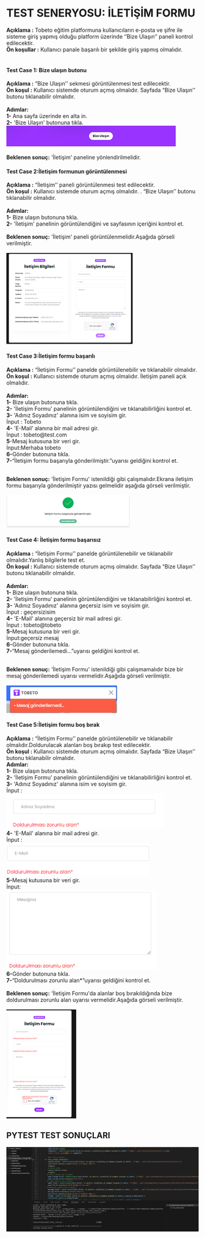 <h1>TEST SENERYOSU: İLETİŞİM FORMU</h1>
<b>Açıklama :</b> Tobeto eğitim platformuna kullanıcıların e-posta ve şifre ile sisteme giriş yapmış olduğu platform üzerinde ‘’Bize Ulaşın’’ paneli kontrol edilecektir.<br>
<b>Ön koşullar :</b> Kullanıcı panale başarılı bir şekilde giriş yapmış olmalıdır. <br><br>

<h4>Test Case 1: Bize ulaşın butonu</h4>
<b>Açıklama :</b> “Bize Ulaşın’’ sekmesi görüntülenmesi test edilecektir.<br>
<b>Ön koşul :</b> Kullanıcı sistemde oturum açmış olmalıdır. Sayfada “Bize Ulaşın’’ butonu tıklanabilir olmalıdır.<br><br>
<b>Adımlar:</b><br>
<b>1-</b> Ana sayfa üzerinde en alta in.<br>
<b>2-</b> 'Bize Ulaşın' butonuna tıkla.  <br>
<img src="images/Picture1.png" alt="picture1"><br><br>
<b>Beklenen sonuç:</b> 'İletişim' paneline yönlendirilmelidir.<br>

<h4>Test Case 2:İletişim formunun görüntülenmesi</h4>
<b>Açıklama :</b> “İletişim’’ paneli görüntülenmesi test edilecektir.<br>
<b>Ön koşul :</b> Kullanıcı sistemde oturum açmış olmalıdır. . “Bize Ulaşın’’ butonu tıklanabilir olmalıdır.<br><br>
<b>Adımlar:</b><br>
<b>1-</b> Bize ulaşın butonuna tıkla.<br>
<b>2-</b> 'İletişim' panelinin görüntülendiğini ve sayfasının içeriğini kontrol et.<br><br>
<b>Beklenen sonuç:</b> 'İletişim' paneli görüntülenmelidir.Aşağıda görseli verilmiştir.<br><br>
<img src="images/Picture2.png" alt="picture2"> 

<h4>Test Case 3:İletişim formu başarılı</h4>
<b>Açıklama :</b> “İletişim Formu’’ panelde görüntülenebilir ve tıklanabilir olmalıdır.<br>
<b>Ön koşul :</b> Kullanıcı sistemde oturum açmış olmalıdır. İletişim paneli açık olmalıdır.<br><br>
<b>Adımlar:</b><br>
<b>1-</b> Bize ulaşın butonuna tıkla.<br>
<b>2-</b> 'İletişim Formu' panelinin görüntülendiğini ve tıklanabilirliğini kontrol et.<br>
<b>3-</b> 'Adınız Soyadınız' alanına isim ve soyisim gir.<br>
İnput : Tobeto<br>
<b>4-</b> 'E-Mail' alanına bir mail adresi gir.<br>
İnput : tobeto@test.com<br>
<b>5</b>-Mesaj kutusuna bir veri gir.<br>
İnput:Merhaba tobeto<br>
<b>6-</b>Gönder butonuna tıkla.<br>
<b>7-</b>“İletişim formu başarıyla gönderilmiştir.”uyarısı geldiğini kontrol et.<br><br>

<b>Beklenen sonuç:</b> 'İletişim Formu' istenildiği gibi çalışmalıdır.Ekrana iletişim formu başarıyla gönderilmiştir yazısı gelmelidir aşağıda görseli verilmiştir.<br><br>
<img src="images/Picture3.png" alt="picture3">
 
<h4>Test Case 4: İletişim formu başarısız</h4>

<b>Açıklama :</b> “İletişim Formu’’ panelde görüntülenebilir ve tıklanabilir olmalıdır.Yanlış bilgilerle test et.<br>
<b>Ön koşul :</b> Kullanıcı sistemde oturum açmış olmalıdır. Sayfada “Bize Ulaşın’’ butonu tıklanabilir olmalıdır.<br><br>
<b>Adımlar:</b><br>
<b>1-</b> Bize ulaşın butonuna tıkla.<br>
<b>2-</b> 'İletişim Formu' panelinin görüntülendiğini ve tıklanabilirliğini kontrol et.<br>
<b>3-</b> 'Adınız Soyadınız' alanına geçersiz isim ve soyisim gir.<br>
İnput : geçersizisim<br>
<b>4-</b> 'E-Mail' alanına geçersiz bir mail adresi gir.<br>
İnput : tobeto@tobeto<br>
<b>5-</b>Mesaj kutusuna bir veri gir.<br>
İnput:geçersiz mesaj<br>
<b>6-</b>Gönder butonuna tıkla.<br>
<b>7-</b>“Mesaj gönderilemedi...”uyarısı geldiğini kontrol et.<br><br>

<b>Beklenen sonuç:</b> 'İletişim Formu' istenildiği gibi çalışmamalıdır bize bir mesaj gönderilemedi uyarısı vermelidir.Aşağıda görseli verilmiştir.<br><br>
<img src="images/Picture4.png" alt="picture4"> 

<h4>Test Case 5:İletişim formu boş bırak</h4>

<b>Açıklama :</b> “İletişim Formu’’ panelde görüntülenebilir ve tıklanabilir olmalıdır.Doldurulacak alanları boş bırakıp test edilecektir.<br>
<b>Ön koşul :</b> Kullanıcı sistemde oturum açmış olmalıdır. Sayfada “Bize Ulaşın’’ butonu tıklanabilir olmalıdır.<br>
<b>Adımlar:</b><br>
<b>1-</b> Bize ulaşın butonuna tıkla.<br>
<b>2-</b> 'İletişim Formu' panelinin görüntülendiğini ve tıklanabilirliğini kontrol et.<br>
<b>3-</b> 'Adınız Soyadınız' alanına isim ve soyisim gir.<br>
İnput : <br>
<img src="images/Picture5.png" alt="picture5"> <br>
<b>4-</b> 'E-Mail' alanına bir mail adresi gir.<br>
İnput : <br>
<img src="images/Picture6.png" alt="picture6"><br> 
<b>5-</b>Mesaj kutusuna bir veri gir.<br>
İnput:<br>
<img src="images/Picture7.png" alt="picture7"><br> 
<b>6-</b>Gönder butonuna tıkla.<br>
<b>7-</b>“Doldurulması zorunlu alan*”uyarısı geldiğini kontrol et.<br><br>
<b>Beklenen sonuç:</b> 'İletişim Formu'da alanlar boş bırakıldığında  bize doldurulması zorunlu alan  uyarısı vermelidir.Aşağıda görseli verilmiştir.<br><br>
<img src="images/Picture8.png" alt="picture8"><br>
 
<h2>PYTEST TEST SONUÇLARI</h2> 
<img src="images/pytest-result.png" alt="pytest-result">








